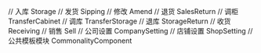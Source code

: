 <!-- 模块 -->
//  入库           Storage
//  发货           Sipping
//  修改           Amend
//  退货           SalesReturn
//  调柜           TransferCabinet
//  调库           TransferStorage
//  退库           StorageReturn
//  收货           Receiving
//  销售           Sell
//  公司设置       CompanySetting
//  店铺设置       ShopSetting
//  公共模板模块   CommonalityComponent
